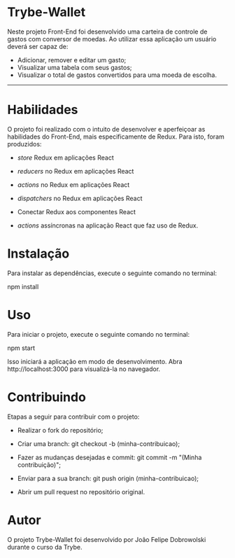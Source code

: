 # Trybe-Wallet

Neste projeto Front-End foi desenvolvido uma carteira de controle de gastos com conversor de moedas.
Ao utilizar essa aplicação um usuário deverá ser capaz de:

 - Adicionar, remover e editar um gasto;
 - Visualizar uma tabela com seus gastos;
 - Visualizar o total de gastos convertidos para uma moeda de escolha.

------

# Habilidades

O projeto foi realizado com o intuito de desenvolver e aperfeiçoar as habilidades do Front-End, mais especificamente de Redux. Para isto, foram produzidos:

- _store_ Redux em aplicações React

- _reducers_ no Redux em aplicações React

- _actions_ no Redux em aplicações React

- _dispatchers_ no Redux em aplicações React

- Conectar Redux aos componentes React

- _actions_ assíncronas na aplicação React que faz uso de Redux.

# Instalação

Para instalar as dependências, execute o seguinte comando no terminal:

npm install

# Uso

Para iniciar o projeto, execute o seguinte comando no terminal:

npm start

Isso iniciará a aplicação em modo de desenvolvimento. Abra http://localhost:3000 para visualizá-la no navegador.


# Contribuindo

Etapas a seguir para contribuir com o projeto:

- Realizar o fork do repositório;

- Criar uma branch: git checkout -b (minha-contribuicao);

- Fazer as mudanças desejadas e commit: git commit -m "(Minha contribuição)";

- Enviar para a sua branch: git push origin (minha-contribuicao);

- Abrir um pull request no repositório original.


# Autor

O projeto Trybe-Wallet foi desenvolvido por João Felipe Dobrowolski durante o curso da Trybe.
